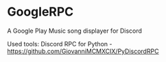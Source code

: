 # GoogleRPC
A Google Play Music song displayer for Discord

Used tools:
Discord RPC for Python - https://github.com/GiovanniMCMXCIX/PyDiscordRPC
